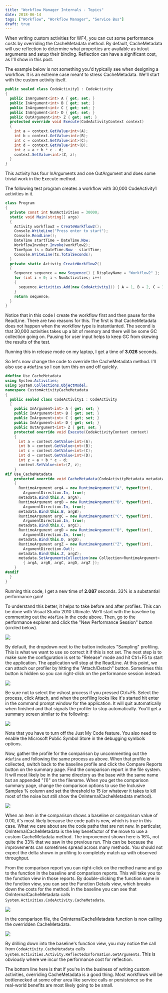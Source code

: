 ```yaml
---
title: "Workflow Manager Internals - Topics"
date: 2018-06-14
tags: ["Workflow", "Workflow Manager", "Service Bus"]
draft: true
---
```


When writing custom activities for WF4, you can cut some performance costs by overriding the CacheMetadata method. By default, CacheMetadata will use reflection to determine what properties are available as in/out arguments and setup their binding. Reflection can have a significant cost, as I'll show in this post.

The example below is not something you'd typically see when designing a workflow. It is an extreme case meant to stress CacheMetadata. We'll start with the custom activity itself.

```csharp
public sealed class CodeActivity1 : CodeActivity
{
  public InArgument<int> A { get; set; }
  public InArgument<int> B { get; set; }
  public InArgument<int> C { get; set; }
  public InArgument<int> D { get; set; }
  public OutArgument<int> Z { get; set; }
  protected override void Execute(CodeActivityContext context)
  {
    int a = context.GetValue<int>(A);
    int b = context.GetValue<int>(B);
    int c = context.GetValue<int>(C);
    int d = context.GetValue<int>(D);
    int z = a + b * c - d;
    context.SetValue<int>(Z, z);
  }
}
```

This activity has four InArguments and one OutArgument and does some trivial work in the Execute method.

The following test program creates a workflow with 30,000 CodeActivity1 activities in it.

```csharp
class Program
{
  private const int NumActivities = 30000;
  static void Main(string[] args)
  {
    Activity workflow2 = CreateWorkflow2();
    Console.WriteLine("Press enter to start");
    Console.ReadLine();
    DateTime startTime = DateTime.Now;
    WorkflowInvoker.Invoke(workflow2);
    TimeSpan ts = DateTime.Now - startTime;
    Console.WriteLine(ts.TotalSeconds);
  }
  private static Activity CreateWorkflow2()
  {
    Sequence sequence = new Sequence() { DisplayName = "Workflow2" };
    for (int i = 0; i < NumActivities; i++)
    {
      sequence.Activities.Add(new CodeActivity1() { A = 1, B = 2, C = 3, D = 4 });
    }
    return sequence;
  }
}
```

Notice that in this code I create the workflow first and then pause for the ReadLine. There are two reasons for this. The first is that CacheMetadata does not happen when the workflow type is instantianted. The second is that 30,000 activities takes up a bit of memory and there will be some GC collection going on. Pausing for user input helps to keep GC from skewing the results of the test.

Running this in release mode on my laptop, I get a time of **3.026** seconds.

So let's now change the code to override the CacheMetadata method. I'll also use a `#define` so I can turn this on and off quickly.

```csharp
#define Use_CacheMetadata
using System.Activities;
using System.Collections.ObjectModel;
namespace CustomActivityCacheMetadata
{
  public sealed class CodeActivity1 : CodeActivity
  {
    public InArgument<int> A { get; set; }
    public InArgument<int> B { get; set; }
    public InArgument<int> C { get; set; }
    public InArgument<int> D { get; set; }
    public OutArgument<int> Z { get; set; }
    protected override void Execute(CodeActivityContext context)
    {
      int a = context.GetValue<int>(A);
      int b = context.GetValue<int>(B);
      int c = context.GetValue<int>(C);
      int d = context.GetValue<int>(D);
      int z = a + b * c - d;
      context.SetValue<int>(Z, z);
    }
#if Use_CacheMetadata
    protected override void CacheMetadata(CodeActivityMetadata metadata)
    {
      RuntimeArgument argA = new RuntimeArgument("A", typeof(int), 
        ArgumentDirection.In, true);
      metadata.Bind(this.A, argA);
      RuntimeArgument argB = new RuntimeArgument("B", typeof(int), 
        ArgumentDirection.In, true);
      metadata.Bind(this.B, argB);
      RuntimeArgument argC = new RuntimeArgument("C", typeof(int), 
        ArgumentDirection.In, true);
      metadata.Bind(this.C, argC);
      RuntimeArgument argD = new RuntimeArgument("D", typeof(int), 
        ArgumentDirection.In, true);
      metadata.Bind(this.D, argD);
      RuntimeArgument argZ = new RuntimeArgument("Z", typeof(int), 
        ArgumentDirection.Out);
      metadata.Bind(this.Z, argZ);
      metadata.SetArgumentsCollection(new Collection<RuntimeArgument> 
        { argA, argB, argC, argD, argZ });
    }
#endif
  }
}
```

Running this code, I get a new time of **2.087** seconds. 33% is a substantial performance gain!

To understand this better, it helps to take before and after profiles. This can be done with Visual Studio 2010 Ultimate. We'll start with the baseline by commenting out the `#define` in the code above. Then, go to the performance explorer and click the "New Performance Session" button (circled below).

![](https://dmsignalrtest.blob.core.windows.net/blogimages/1425_CacheMetadata1.PNG)

By default, the dropdown next to the button indicates "Sampling" profiling. This is what we want to use so correct it if this is not set. The next step is to make sure the configuration is set to "Release" mode and hit Ctrl+F5 to start the application. The application will stop at the ReadLine. At this point, we can attach our profiler by hitting the "Attach/Detach" button. Sometimes this button is hidden so you can right-click on the performance session instead.

![](https://dmsignalrtest.blob.core.windows.net/blogimages/8640_CacheMetadata2.PNG)

Be sure not to select the vshost process if you pressed Ctrl+F5. Select the process, click Attach, and when the profiling looks like it's started hit enter in the command prompt window for the application. It will quit automatically when finished and that signals the profiler to stop automatically. You'll get a summary screen similar to the following:

![](https://dmsignalrtest.blob.core.windows.net/blogimages/6303_CacheMetadata3.PNG)

Note that you have to turn off the Just My Code feature. You also need to enable the Microsoft Public Symbol Store in the debugging symbols options.

Now, gather the profile for the comparison by uncommenting out the `#define` and following the same process as above. When that profile is collected, switch back to the baseline profile and click the Compare Reports button on the summary page. Find the comparison report in the file system. It will most likely be in the same directory as the base with the same name but an appended "(1)" on the filename. When you get the comparison summary page, change the comparison options to use the Inclusive Samples % column and set the threshold to 15 (or whatever it takes to kill most of the noise but still show the OnInternalCacheMetadata method).

![](https://dmsignalrtest.blob.core.windows.net/blogimages/3225_CacheMetadata4.PNG)

When an item in the comparison shows a baseline or comparison value of 0.00, it's most likely because the code path is new, which is true in this case. What we care about are the code paths that are not new. In particular, OnInternalCacheMetadata is the key benefactor of the move to use a custom CacheMetadata method. The improvement shown here is 16%, not quite the 33% that we saw in the previous run. This can be because the improvements can sometimes spread across many methods. You should not expect the delta shown in profiling to completely match up with observed throughput.

From the comparison report you can right-click on the method name and go to the function in the baseline and comparison reports. This will take you to the function view in those reports. By double-clicking the function name in the function view, you can see the Function Details view, which breaks down the costs for the method. In the baseline you can see that OnInternalCacheMetadata calls `System.Activities.CodeActivity.CacheMetadata`.

![](https://dmsignalrtest.blob.core.windows.net/blogimages/8831_CacheMetadata5.PNG)

In the comparison file, the OnInternalCacheMetadata function is now calling the overridden CacheMetadata.

![](https://dmsignalrtest.blob.core.windows.net/blogimages/5545_CacheMetadata6.PNG)

By drilling down into the baseline's function view, you may notice the call from `CodeActivity.CacheMetadata` calls `System.Activities.Activity.ReflectedInformation.GetArguments`. This is obviously where we incur the performance cost for reflection.

The bottom line here is that if you're in the business of writing custom activities, overriding CacheMetadata is a good thing. Most workflows will be bottlenecked at some other area like service calls or persistence so the real-world benefits are most likely going to be small.

